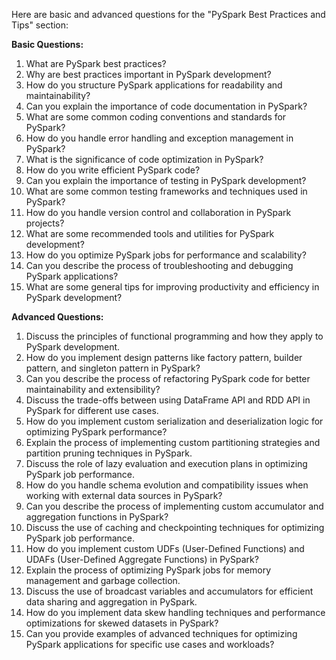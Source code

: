Here are basic and advanced questions for the "PySpark Best Practices and Tips" section:

**Basic Questions:**

1. What are PySpark best practices?
2. Why are best practices important in PySpark development?
3. How do you structure PySpark applications for readability and maintainability?
4. Can you explain the importance of code documentation in PySpark?
5. What are some common coding conventions and standards for PySpark?
6. How do you handle error handling and exception management in PySpark?
7. What is the significance of code optimization in PySpark?
8. How do you write efficient PySpark code?
9. Can you explain the importance of testing in PySpark development?
10. What are some common testing frameworks and techniques used in PySpark?
11. How do you handle version control and collaboration in PySpark projects?
12. What are some recommended tools and utilities for PySpark development?
13. How do you optimize PySpark jobs for performance and scalability?
14. Can you describe the process of troubleshooting and debugging PySpark applications?
15. What are some general tips for improving productivity and efficiency in PySpark development?

**Advanced Questions:**

1. Discuss the principles of functional programming and how they apply to PySpark development.
2. How do you implement design patterns like factory pattern, builder pattern, and singleton pattern in PySpark?
3. Can you describe the process of refactoring PySpark code for better maintainability and extensibility?
4. Discuss the trade-offs between using DataFrame API and RDD API in PySpark for different use cases.
5. How do you implement custom serialization and deserialization logic for optimizing PySpark performance?
6. Explain the process of implementing custom partitioning strategies and partition pruning techniques in PySpark.
7. Discuss the role of lazy evaluation and execution plans in optimizing PySpark job performance.
8. How do you handle schema evolution and compatibility issues when working with external data sources in PySpark?
9. Can you describe the process of implementing custom accumulator and aggregation functions in PySpark?
10. Discuss the use of caching and checkpointing techniques for optimizing PySpark job performance.
11. How do you implement custom UDFs (User-Defined Functions) and UDAFs (User-Defined Aggregate Functions) in PySpark?
12. Explain the process of optimizing PySpark jobs for memory management and garbage collection.
13. Discuss the use of broadcast variables and accumulators for efficient data sharing and aggregation in PySpark.
14. How do you implement data skew handling techniques and performance optimizations for skewed datasets in PySpark?
15. Can you provide examples of advanced techniques for optimizing PySpark applications for specific use cases and workloads?

